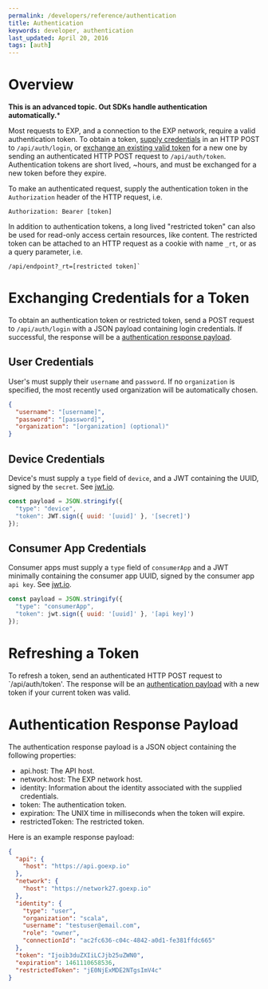 ```yaml
---
permalink: /developers/reference/authentication
title: Authentication
keywords: developer, authentication
last_updated: April 20, 2016
tags: [auth]
---
```




# Overview

**This is an advanced topic. Out SDKs handle authentication automatically.***

Most requests to EXP, and a connection to the EXP network, require a valid authentication token. To obtain a token, [supply credentials](#exchanging-credentials-for-a-token) in an HTTP POST to `/api/auth/login`, or [exchange an existing valid token](#refreshing-a-token) for a new one by sending an authenticated HTTP POST request to `/api/auth/token`. Authentication tokens are short lived, ~hours, and must be exchanged for a new token before they expire.

To make an authenticated request, supply the authentication token in the `Authorization` header of the HTTP request, i.e.

```
Authorization: Bearer [token]
```

In addition to authentication tokens, a long lived "restricted token" can also be used for read-only access certain resources, like content. The restricted token can be attached to an HTTP request as a cookie with name `_rt`, or as a query parameter, i.e.

```
/api/endpoint?_rt=[restricted token]`
```




# Exchanging Credentials for a Token

To obtain an authentication token or restricted token, send a POST request to ```/api/auth/login``` with a JSON payload containing login credentials. If successful, the response will be a [authentication response payload](#authentication-response-payload).

## User Credentials

User's must supply their `username` and `password`. If no `organization` is specified, the most recently used organization will be automatically chosen.

```json
{
  "username": "[username]",
  "password": "[password]",
  "organization": "[organization] (optional)"
}
```


## Device Credentials

Device's must supply a `type` field of `device`, and a JWT containing the UUID, signed by the `secret`. See [jwt.io](http://jwt.io).

```javascript
const payload = JSON.stringify({
  "type": "device",
  "token": JWT.sign({ uuid: '[uuid]' }, '[secret]')
});
```


## Consumer App Credentials

Consumer apps must supply a `type` field of `consumerApp` and a JWT minimally containing the consumer app UUID, signed by the consumer app `api key`. See [jwt.io](http://jwt.io).

```javascript
const payload = JSON.stringify({
  "type": "consumerApp",
  "token": jwt.sign({ uuid: '[uuid]' }, '[api key]')
});
```


# Refreshing a Token

To refresh a token, send an authenticated HTTP POST request to `/api/auth/token'. The response will be an [authentication payload](#authentication-payload-response) with a new token if your current token was valid.



# Authentication Response Payload

The authentication response payload is a JSON object containing the following properties:
- api.host: The API host.
- network.host: The EXP network host.
- identity: Information about the identity associated with the supplied credentials.
- token: The authentication token.
- expiration: The UNIX time in milliseconds when the token will expire.
- restrictedToken: The restricted token.

Here is an example response payload:

```json
{
  "api": {
    "host": "https://api.goexp.io"
  },
  "network": {
    "host": "https://network27.goexp.io"
  },
  "identity": {
    "type": "user",
    "organization": "scala",
    "username": "testuser@email.com",
    "role": "owner",
    "connectionId": "ac2fc636-c04c-4842-a0d1-fe381ffdc665"
  },
  "token": "Ijoib3duZXIiLCJjb25uZWN0",
  "expiration": 1461110658536,
  "restrictedToken": "jE0NjExMDE2NTgsImV4c"
}

```
